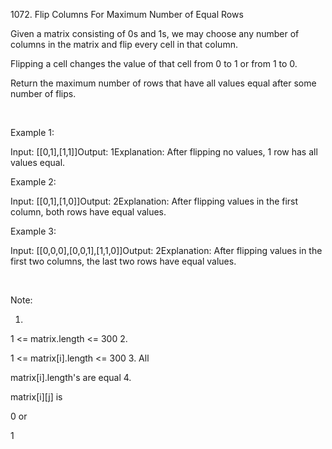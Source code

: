 1072. Flip Columns For Maximum Number of Equal Rows

Given a matrix consisting of 0s and 1s, we may choose any number of columns in the matrix and flip every cell in that column. 

Flipping a cell changes the value of that cell from 0 to 1 or from 1 to 0.

Return the maximum number of rows that have all values equal after some number of flips.

 

Example 1:

Input: [[0,1],[1,1]]Output: 1Explanation: After flipping no values, 1 row has all values equal.

Example 2:

Input: [[0,1],[1,0]]Output: 2Explanation: After flipping values in the first column, both rows have equal values.

Example 3:

Input: [[0,0,0],[0,0,1],[1,1,0]]Output: 2Explanation: After flipping values in the first two columns, the last two rows have equal values.

 

Note:

1.

1 &lt;= matrix.length &lt;= 300
2.

1 &lt;= matrix[i].length &lt;= 300
3. All 

matrix[i].length's are equal
4.

matrix[i][j] is 

0 or 

1
